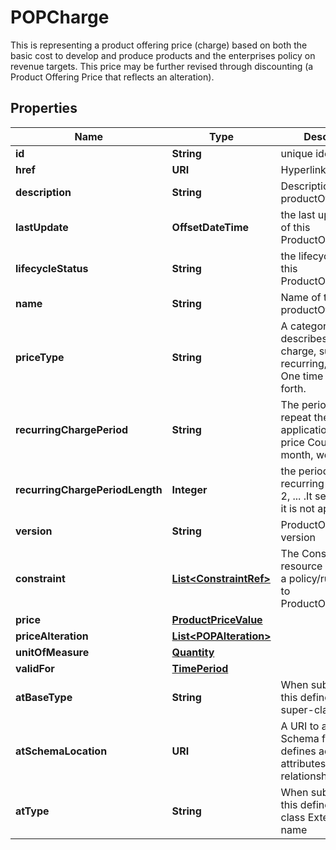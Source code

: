 

# POPCharge

This is representing a product offering price (charge) based on both the basic cost to develop and produce products and the enterprises policy on revenue targets. This price may be further revised through discounting (a Product Offering Price that reflects an alteration).
## Properties

Name | Type | Description | Notes
------------ | ------------- | ------------- | -------------
**id** | **String** | unique identifier |  [optional]
**href** | **URI** | Hyperlink reference |  [optional]
**description** | **String** | Description of the productOfferingPrice |  [optional]
**lastUpdate** | **OffsetDateTime** | the last update time of this ProductOfferingPrice |  [optional]
**lifecycleStatus** | **String** | the lifecycle status of this ProductOfferingPrice |  [optional]
**name** | **String** | Name of the productOfferingPrice |  [optional]
**priceType** | **String** | A category that describes the price charge, such as recurring, penalty, One time fee and so forth. |  [optional]
**recurringChargePeriod** | **String** | The period type to repeat the application of the price Could be month, week... |  [optional]
**recurringChargePeriodLength** | **Integer** | the period of the recurring charge:  1, 2, ... .It sets to zero if it is not applicable |  [optional]
**version** | **String** | ProductOffering version |  [optional]
**constraint** | [**List&lt;ConstraintRef&gt;**](ConstraintRef.md) | The Constraint resource represents a policy/rule applied to ProductOfferingPrice. |  [optional]
**price** | [**ProductPriceValue**](ProductPriceValue.md) |  |  [optional]
**priceAlteration** | [**List&lt;POPAlteration&gt;**](POPAlteration.md) |  |  [optional]
**unitOfMeasure** | [**Quantity**](Quantity.md) |  |  [optional]
**validFor** | [**TimePeriod**](TimePeriod.md) |  |  [optional]
**atBaseType** | **String** | When sub-classing, this defines the super-class |  [optional]
**atSchemaLocation** | **URI** | A URI to a JSON-Schema file that defines additional attributes and relationships |  [optional]
**atType** | **String** | When sub-classing, this defines the sub-class Extensible name |  [optional]



